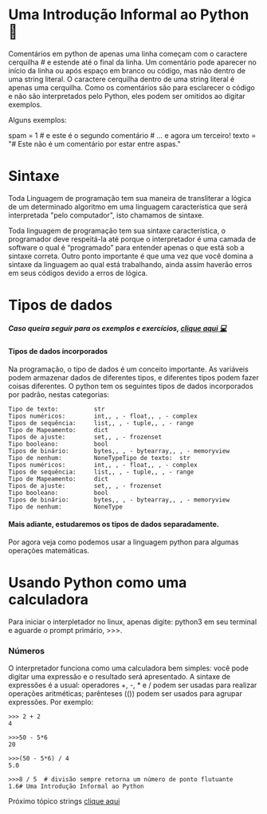 
# Uma Introdução Informal ao Python :book:

Comentários em python de apenas uma linha começam com o caractere cerquilha # e estende até o final da linha. Um comentário pode aparecer no início da linha ou após espaço em branco ou código, mas não dentro de uma string literal. O caractere cerquilha dentro de uma string literal é apenas uma cerquilha. Como os comentários são para esclarecer o código e não são interpretados pelo Python, eles podem ser omitidos ao digitar exemplos.

Alguns exemplos:


spam = 1  # e este é o segundo comentário
          # ... e agora um terceiro!
texto = "# Este não é um comentário por estar entre aspas."


# Sintaxe

Toda Linguagem de programação tem sua maneira de transliterar  a lógica de um determinado algoritmo em uma linguagem característica que será interpretada  "pelo computador", isto chamamos de sintaxe.

Toda linguagem de programação tem sua sintaxe característica, o programador deve respeitá-la até porque o interpretador é uma camada de software o qual é “programado” para entender apenas o que está sob a sintaxe correta. Outro ponto importante é que uma vez que você domina a sintaxe da linguagem ao qual está trabalhando, ainda assim haverão erros em seus códigos devido a erros de lógica.

# Tipos de dados 

##### Caso queira seguir para os exemplos e exercícios, [clique aqui 💻](tiposdados.py)
#### Tipos de dados incorporados
Na programação, o tipo de dados é um conceito importante.
As variáveis podem armazenar dados de diferentes tipos, e diferentes tipos podem fazer coisas diferentes.
O python tem os seguintes tipos de dados incorporados por padrão, nestas categorias:

``` 
Tipo de texto: 	        str
Tipos numéricos: 	    int,, , - float,, , - complex
Tipos de sequência: 	list,, , - tuple,, , - range
Tipo de Mapeamento: 	dict
Tipos de ajuste: 	    set,, , - frozenset
Tipo booleano: 	        bool
Tipos de binário: 	    bytes,, , - bytearray,, , - memoryview
Tipo de nenhum: 	    NoneTypeTipo de texto: 	str
Tipos numéricos: 	    int,, , - float,, , - complex
Tipos de sequência: 	list,, , - tuple,, , - range
Tipo de Mapeamento: 	dict
Tipos de ajuste: 	    set,, , - frozenset
Tipo booleano: 	        bool
Tipos de binário: 	    bytes,, , - bytearray,, , - memoryview
Tipo de nenhum: 	    NoneType

```

#### Mais adiante, estudaremos os tipos de dados separadamente.

Por agora veja como podemos usar a linguagem python para algumas operações matemáticas.

# Usando Python como uma calculadora

Para iniciar o interpletador no linux, apenas digite: python3 em seu terminal e aguarde o prompt primário, >>>.



### Números 
O interpretador funciona como uma calculadora bem simples: você pode digitar uma expressão e o resultado será apresentado. A sintaxe de expressões é a usual: operadores +, -, * e / podem ser usadas para realizar operações aritméticas; parênteses (()) podem ser usados para agrupar expressões. Por exemplo: 

```
>>> 2 + 2
4

>>>50 - 5*6
20

>>>(50 - 5*6) / 4
5.0

>>>8 / 5  # divisão sempre retorna um número de ponto flutuante
1.6# Uma Introdução Informal ao Python

```

Próximo tópico strings [clique aqui](/Fundamentos/Strings/strings.md)




